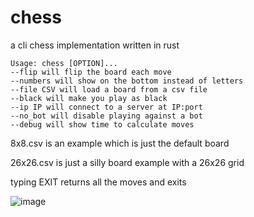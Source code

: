 # chess
a cli chess implementation written in rust
```
Usage: chess [OPTION]...
--flip will flip the board each move
--numbers will show on the bottom instead of letters
--file CSV will load a board from a csv file
--black will make you play as black
--ip IP will connect to a server at IP:port
--no_bot will disable playing against a bot
--debug will show time to calculate moves
```
8x8.csv is an example which is just the default board

26x26.csv is just a silly board example with a 26x26 grid

typing EXIT returns all the moves and exits

![image](https://user-images.githubusercontent.com/55570525/234728501-b547f6a7-7e7a-4850-80b0-306d1b17dba4.png)
